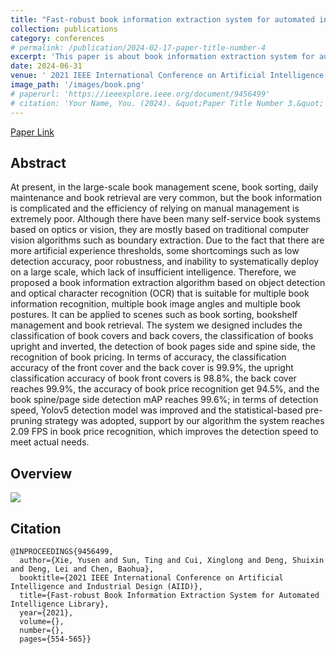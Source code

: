```yaml
---
title: "Fast-robust book information extraction system for automated intelligence library"
collection: publications
category: conferences
# permalink: /publication/2024-02-17-paper-title-number-4
excerpt: 'This paper is about book information extraction system for automated intelligence library.'
date: 2024-06-31
venue: ' 2021 IEEE International Conference on Artificial Intelligence and Industrial Design (AIID). 28 May- 30 May 2021 | Guangzhou, China'
image_path: '/images/book.png'
# paperurl: 'https://ieeexplore.ieee.org/document/9456499'
# citation: 'Your Name, You. (2024). &quot;Paper Title Number 3.&quot; <i>GitHub Journal of Bugs</i>. 1(3).'
---
```


<div>
    <a href="https://ieeexplore.ieee.org/document/9456499" target="_blank">Paper Link</a>
</div>


## Abstract
At present, in the large-scale book management
scene, book sorting, daily maintenance and book retrieval are very
common, but the book information is complicated and the
efficiency of relying on manual management is extremely poor.
Although there have been many self-service book systems based on
optics or vision, they are mostly based on traditional computer
vision algorithms such as boundary extraction. Due to the fact that
there are more artificial experience thresholds, some shortcomings
such as low detection accuracy, poor robustness, and inability to
systematically deploy on a large scale, which lack of insufficient
intelligence. Therefore, we proposed a book information
extraction algorithm based on object detection and optical
character recognition (OCR) that is suitable for multiple book
information recognition, multiple book image angles and multiple
book postures. It can be applied to scenes such as book sorting,
bookshelf management and book retrieval. The system we
designed includes the classification of book covers and back covers,
the classification of books upright and inverted, the detection of
book pages side and spine side, the recognition of book pricing. In
terms of accuracy, the classification accuracy of the front cover
and the back cover is 99.9%, the upright classification accuracy of
book front covers is 98.8%, the back cover reaches 99.9%, the
accuracy of book price recognition get 94.5%, and the book
spine/page side detection mAP reaches 99.6%; in terms of
detection speed, Yolov5 detection model was improved and the
statistical-based pre-pruning strategy was adopted, support by our
algorithm the system reaches 2.09 FPS in book price recognition,
which improves the detection speed to meet actual needs.


## Overview
![](/images/book.png)


## Citation
``` text
@INPROCEEDINGS{9456499,
  author={Xie, Yusen and Sun, Ting and Cui, Xinglong and Deng, Shuixin and Deng, Lei and Chen, Baohua},
  booktitle={2021 IEEE International Conference on Artificial Intelligence and Industrial Design (AIID)}, 
  title={Fast-robust Book Information Extraction System for Automated Intelligence Library}, 
  year={2021},
  volume={},
  number={},
  pages={554-565}}
```
